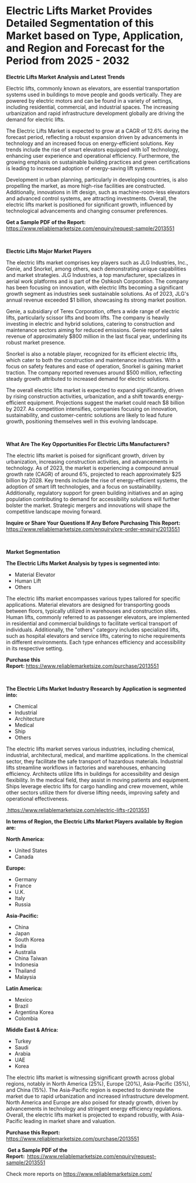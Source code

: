 <p><h1>Electric Lifts Market Provides Detailed Segmentation of this Market based on Type, Application, and Region and Forecast for the Period from 2025 - 2032</h1></p><p><strong>Electric Lifts Market Analysis and Latest Trends</strong></p>
<p><p>Electric lifts, commonly known as elevators, are essential transportation systems used in buildings to move people and goods vertically. They are powered by electric motors and can be found in a variety of settings, including residential, commercial, and industrial spaces. The increasing urbanization and rapid infrastructure development globally are driving the demand for electric lifts.</p><p>The Electric Lifts Market is expected to grow at a CAGR of 12.6% during the forecast period, reflecting a robust expansion driven by advancements in technology and an increased focus on energy-efficient solutions. Key trends include the rise of smart elevators equipped with IoT technology, enhancing user experience and operational efficiency. Furthermore, the growing emphasis on sustainable building practices and green certifications is leading to increased adoption of energy-saving lift systems. </p><p>Development in urban planning, particularly in developing countries, is also propelling the market, as more high-rise facilities are constructed. Additionally, innovations in lift design, such as machine-room-less elevators and advanced control systems, are attracting investments. Overall, the electric lifts market is positioned for significant growth, influenced by technological advancements and changing consumer preferences.</p></p>
<p><strong>Get a Sample PDF of the Report:&nbsp;</strong> <a href="https://www.reliablemarketsize.com/enquiry/request-sample/2013551?utm_campaign=1929&utm_medium=2&utm_source=Github&utm_content=ia&utm_term=20022025&utm_id=electric-lifts">https://www.reliablemarketsize.com/enquiry/request-sample/2013551</a></p>
<p>&nbsp;</p>
<p><strong>Electric Lifts Major Market Players</strong></p>
<p><p>The electric lifts market comprises key players such as JLG Industries, Inc., Genie, and Snorkel, among others, each demonstrating unique capabilities and market strategies. JLG Industries, a top manufacturer, specializes in aerial work platforms and is part of the Oshkosh Corporation. The company has been focusing on innovation, with electric lifts becoming a significant growth segment as industries seek sustainable solutions. As of 2023, JLG's annual revenue exceeded $1 billion, showcasing its strong market position.</p><p>Genie, a subsidiary of Terex Corporation, offers a wide range of electric lifts, particularly scissor lifts and boom lifts. The company is heavily investing in electric and hybrid solutions, catering to construction and maintenance sectors aiming for reduced emissions. Genie reported sales revenue of approximately $800 million in the last fiscal year, underlining its robust market presence.</p><p>Snorkel is also a notable player, recognized for its efficient electric lifts, which cater to both the construction and maintenance industries. With a focus on safety features and ease of operation, Snorkel is gaining market traction. The company reported revenues around $500 million, reflecting steady growth attributed to increased demand for electric solutions.</p><p>The overall electric lifts market is expected to expand significantly, driven by rising construction activities, urbanization, and a shift towards energy-efficient equipment. Projections suggest the market could reach $8 billion by 2027. As competition intensifies, companies focusing on innovation, sustainability, and customer-centric solutions are likely to lead future growth, positioning themselves well in this evolving landscape.</p></p>
<p>&nbsp;</p>
<p><strong>What Are The Key Opportunities For Electric Lifts Manufacturers?</strong></p>
<p><p>The electric lifts market is poised for significant growth, driven by urbanization, increasing construction activities, and advancements in technology. As of 2023, the market is experiencing a compound annual growth rate (CAGR) of around 6%, projected to reach approximately $25 billion by 2028. Key trends include the rise of energy-efficient systems, the adoption of smart lift technologies, and a focus on sustainability. Additionally, regulatory support for green building initiatives and an aging population contributing to demand for accessibility solutions will further bolster the market. Strategic mergers and innovations will shape the competitive landscape moving forward.</p></p>
<p><strong>Inquire or Share Your Questions If Any Before Purchasing This Report:</strong> <a href="https://www.reliablemarketsize.com/enquiry/pre-order-enquiry/2013551?utm_campaign=1929&utm_medium=2&utm_source=Github&utm_content=ia&utm_term=20022025&utm_id=electric-lifts">https://www.reliablemarketsize.com/enquiry/pre-order-enquiry/2013551</a></p>
<p>&nbsp;</p>
<p><strong>Market Segmentation</strong></p>
<p><strong>The Electric Lifts Market Analysis by types is segmented into:</strong></p>
<p><ul><li>Material Elevator</li><li>Human Lift</li><li>Others</li></ul></p>
<p><p>The electric lifts market encompasses various types tailored for specific applications. Material elevators are designed for transporting goods between floors, typically utilized in warehouses and construction sites. Human lifts, commonly referred to as passenger elevators, are implemented in residential and commercial buildings to facilitate vertical transport of individuals. Additionally, the "others" category includes specialized lifts, such as hospital elevators and service lifts, catering to niche requirements in different environments. Each type enhances efficiency and accessibility in its respective setting.</p></p>
<p><strong>Purchase this Report:&nbsp;</strong><a href="https://www.reliablemarketsize.com/purchase/2013551?utm_campaign=1929&utm_medium=2&utm_source=Github&utm_content=ia&utm_term=20022025&utm_id=electric-lifts">https://www.reliablemarketsize.com/purchase/2013551</a></p>
<p>&nbsp;</p>
<p><strong>The Electric Lifts Market Industry Research by Application is segmented into:</strong></p>
<p><ul><li>Chemical</li><li>Industrial</li><li>Architecture</li><li>Medical</li><li>Ship</li><li>Others</li></ul></p>
<p><p>The electric lifts market serves various industries, including chemical, industrial, architectural, medical, and maritime applications. In the chemical sector, they facilitate the safe transport of hazardous materials. Industrial lifts streamline workflows in factories and warehouses, enhancing efficiency. Architects utilize lifts in buildings for accessibility and design flexibility. In the medical field, they assist in moving patients and equipment. Ships leverage electric lifts for cargo handling and crew movement, while other sectors utilize them for diverse lifting needs, improving safety and operational effectiveness.</p></p>
<p><a href="https://www.reliablemarketsize.com/electric-lifts-r2013551?utm_campaign=1929&utm_medium=2&utm_source=Github&utm_content=ia&utm_term=20022025&utm_id=electric-lifts">&nbsp;https://www.reliablemarketsize.com/electric-lifts-r2013551</a></p>
<p><strong>In terms of Region, the Electric Lifts Market Players available by Region are:</strong></p>
<p>
    <p> <strong> North America: </strong>
        <ul>
            <li>United States</li>
            <li>Canada</li>
        </ul>
        </p> 
    <p> <strong> Europe: </strong>
        <ul>
            <li>Germany</li>
            <li>France</li>
            <li>U.K.</li>
            <li>Italy</li>
            <li>Russia</li>
        </ul>
        </p> 
    <p> <strong> Asia-Pacific: </strong>
        <ul>
            <li>China</li>
            <li>Japan</li>
            <li>South Korea</li>
            <li>India</li>
            <li>Australia</li>
            <li>China Taiwan</li>
            <li>Indonesia</li>
            <li>Thailand</li>
            <li>Malaysia</li>
        </ul>
        </p> 
    <p> <strong> Latin America: </strong>
        <ul>
            <li>Mexico</li>
            <li>Brazil</li>
            <li>Argentina Korea</li>
            <li>Colombia</li>
        </ul>
        </p> 
    <p> <strong> Middle East & Africa: </strong>
        <ul>
            <li>Turkey</li>
            <li>Saudi</li>
            <li>Arabia</li>
            <li>UAE</li>
            <li>Korea</li>
        </ul>
    </p>
    </p>
<p><p>The electric lifts market is witnessing significant growth across global regions, notably in North America (25%), Europe (20%), Asia-Pacific (35%), and China (15%). The Asia-Pacific region is expected to dominate the market due to rapid urbanization and increased infrastructure development. North America and Europe are also poised for steady growth, driven by advancements in technology and stringent energy efficiency regulations. Overall, the electric lifts market is projected to expand robustly, with Asia-Pacific leading in market share and valuation.</p></p>
<p><strong>Purchase this Report: </strong><a href="https://www.reliablemarketsize.com/purchase/2013551?utm_campaign=1929&utm_medium=2&utm_source=Github&utm_content=ia&utm_term=20022025&utm_id=electric-lifts">https://www.reliablemarketsize.com/purchase/2013551</a></p>
<p>&nbsp;<strong>Get a Sample PDF of the Report:&nbsp;&nbsp;</strong><a href="https://www.reliablemarketsize.com/enquiry/request-sample/2013551?utm_campaign=1929&utm_medium=2&utm_source=Github&utm_content=ia&utm_term=20022025&utm_id=electric-lifts">https://www.reliablemarketsize.com/enquiry/request-sample/2013551</a></p>
<p><strong></strong></p>
<p>Check more reports on <a href="https://www.reliablemarketsize.com/?utm_campaign=1929&utm_medium=2&utm_source=Github&utm_content=ia&utm_term=20022025&utm_id=electric-lifts">https://www.reliablemarketsize.com/</a></p>